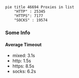 
```mermaid
pie title 46694 Proxies in list
    "HTTP" : 25345
    "HTTPS": 7177
    "SOCKS" : 19574
```

### Some Info
#### Average Timeout

- mixed: 3.1s
- http: 1.5s
- https: 8.5s
- socks: 6.2s